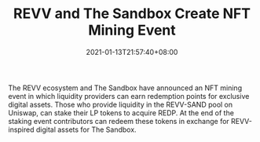 ﻿---
title: "REVV and The Sandbox Create NFT Mining Event"
date: 2021-01-13T21:57:40+08:00
lastmod: 2021-01-13T16:45:40+08:00
draft: false
authors: ["Grayson"]
description: "The REVV ecosystem and The Sandbox have announced an NFT mining event in which liquidity providers can earn redemption points for exclusive digital assets. Those who provide liquidity in the REVV-SAND pool on Uniswap, can stake their LP tokens to acquire REDP. At the end of the staking event contributors can redeem these tokens in exchange for REVV-inspired digital assets for The Sandbox."
featuredImage: "revv-and-the-sandbox-create-nft-mining-event.png"
tags: ["Virtual World","Play to Earn"]
categories: ["news"]
news: ["Virtual World"]
weight: 
lightgallery: true
pinned: false
recommend: false
recommend1: false
---

The REVV ecosystem and The Sandbox have announced an NFT mining event in which liquidity providers can earn redemption points for exclusive digital assets. Those who provide liquidity in the REVV-SAND pool on Uniswap, can stake their LP tokens to acquire REDP. At the end of the staking event contributors can redeem these tokens in exchange for REVV-inspired digital assets for The Sandbox.

<!--more-->

